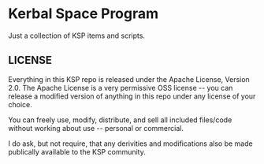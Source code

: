 # Kerbal Space Program
Just a collection of KSP items and scripts.

## LICENSE
Everything in this KSP repo is released under the Apache License, Version 2.0. 
The Apache License is a very permissive OSS license -- you can release a modified version of anything in this repo under any 
license of your choice.

You can freely use, modify, distribute, and sell all included files/code without working about use -- personal or commercial.

I do ask, but not require, that any derivities and modifications also be made publically available to the KSP community. 

